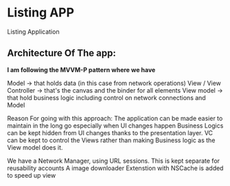 # Listing APP
Listing  Application


## Architecture Of The app:

**I am following the MVVM-P pattern where we have**

Model -> that holds data (in this case from network operations)
View / View Controller -> that's the canvas and the binder for all elements
View model -> that hold business logic including control on network connections and   Model

Reason For going with this approach: The application can be made easier to maintain in the long go especially when UI changes happen Business Logics can be kept hidden from UI changes thanks to the presentation layer. VC can be kept to control the Views rather than making Business logic as the View model does it.

We have a Network Manager, using URL sessions. This is kept separate for reusability accounts
A image downloader Extenstion with NSCache is added to speed up view
